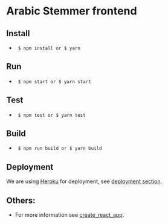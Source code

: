 Arabic Stemmer frontend
=======================

## Install
* ` $ npm install or $ yarn`

## Run
* ` $ npm start or $ yarn start`

## Test
* ` $ npm test or $ yarn test`

## Build
* ` $ npm run build or $ yarn build`

## Deployment
We are using [Heroku](https://heroku.com/) for deployment, see [deployment section](https://github.com/LBenzahia/arabicstemmer_frontend/blob/master/readme_create_react_app.md#heroku).

## Others:
- For more information see [create_react_app](https://github.com/LBenzahia/arabicstemmer_frontend/blob/master/readme_create_react_app.md).
